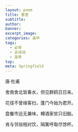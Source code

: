```yaml
---
layout: poem
title: 客至
subtitle: 
author: 
banner: 
excerpt_image: 
categories: 高中
tags:
  - 必背
  - 古诗词
  - 高考
top: 
meta: Springfield
---
```


唐·杜甫

舍南舍北皆春水，但见群鸥日日来。

花径不曾缘客扫，蓬门今始为君开。

盘餐市远无兼味，樽酒家贫只旧醅。

肯与邻翁相对饮，隔篱呼取尽馀杯。